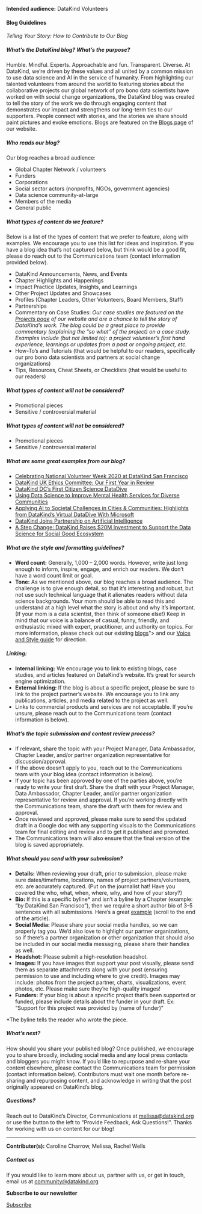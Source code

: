 




**Intended audience:**
DataKind Volunteers






#### Blog Guidelines


*Telling Your Story: How to Contribute to Our Blog* 


##### What’s the DataKind blog? What’s the purpose?


Humble. Mindful. Experts. Approachable and fun. Transparent. Diverse. At DataKind, we’re driven by these values and all united by a common mission to use data science and AI in the service of humanity. From highlighting our talented volunteers from around the world to featuring stories about the collaborative projects our global network of pro bono data scientists have worked on with social change organizations, the DataKind blog was created to tell the story of the work we do through engaging content that demonstrates our impact and strengthens our long\-term ties to our supporters. People connect with stories, and the stories we share should paint pictures and evoke emotions. Blogs are featured on the [Blogs page](https://www.datakind.org/blog/) of our website.


##### Who reads our blog?


Our blog reaches a broad audience:


* Global Chapter Network / volunteers
* Funders
* Corporations
* Social sector actors (nonprofits, NGOs, government agencies)
* Data science community\-at\-large
* Members of the media
* General public


##### What types of content do we feature?


Below is a list of the types of content that we prefer to feature, along with examples. We encourage you to use this list for ideas and inspiration. If you have a blog idea that’s not captured below, but think would be a good fit, please do reach out to the Communications team (contact information provided below).


* DataKind Announcements, News, and Events
* Chapter Highlights and Happenings
* Impact Practice Updates, Insights, and Learnings
* Other Project Updates and Showcases
* Profiles (Chapter Leaders, Other Volunteers, Board Members, Staff)
* Partnerships
* Commentary on Case Studies: *Our case studies are featured on the [Projects page](https://www.datakind.org/blog/) of our website and are a chance to tell the story of DataKind’s work. The blog could be a great place to provide commentary (explaining the “so what” of the project) on a case study. Examples include (but not limited to): a project volunteer’s first hand experience, learnings or updates from a past or ongoing project, etc.*
* How\-To’s and Tutorials (that would be helpful to our readers, specifically our pro bono data scientists and partners at social change organizations)
* Tips, Resources, Cheat Sheets, or Checklists (that would be useful to our readers)


##### What types of content will not be considered?


* Promotional pieces
* Sensitive / controversial material


##### What types of content will not be considered?


* Promotional pieces
* Sensitive / controversial material


##### What are some great examples from our blog?


* [Celebrating National Volunteer Week 2020 at DataKind San Francisco](https://www.datakind.org/2020/04/20/celebrating-national-volunteer-week-2020-at-datakind-san-francisco/)
* [DataKind UK Ethics Committee: Our First Year in Review](https://www.datakind.org/2019/12/18/datakind-uk-ethics-committee-our-first-year-in-review/)
* [DataKind DC’s First Citizen Science DataDive](https://www.datakind.org/blog/datakind-dcs-first-citizen-science-datadive)
* [Using Data Science to Improve Mental Health Services for Diverse Communities](https://www.datakind.org/2019/12/26/using-data-science-to-improve-mental-health-services-for-diverse-communities/)
* [Applying AI to Societal Challenges in Cities \& Communities: Highlights from DataKind’s Virtual DataDive With Microsoft](https://www.datakind.org/2019/11/07/applying-ai-to-societal-challenges-in-cities-communities-highlights-from-datakinds-virtual-datadive/)
* [DataKind Joins Partnership on Artificial Intelligence](https://www.datakind.org/2018/11/09/datakind-joins-partnership-on-artificial-intelligence/)
* [A Step Change: DataKind Raises $20M Investment to Support the Data Science for Social Good Ecosystem](https://www.datakind.org/2019/01/22/a-step-change-datakind-raises-20m-investment-to-support-the-data-science-for-social-good-ecosystem/)


##### What are the style and formatting guidelines?


* **Word count:** Generally, 1,000 – 2,000 words. However, write just long enough to inform, inspire, engage, and enrich our readers. We don’t have a word count limit or goal.
* **Tone:** As we mentioned above, our blog reaches a broad audience. The challenge is to give enough detail, so that it’s interesting and robust, but not use such technical language that it alienates readers without data science backgrounds. Your mom should be able to read this and understand at a high level what the story is about and why it’s important. (If your mom is a data scientist, then think of someone else!) Keep in mind that our voice is a balance of casual, funny, friendly, and enthusiastic mixed with expert, practitioner, and authority on topics. For more information, please check out our existing [blogs](https://www.datakind.org/blog/)"\> and our [Voice and Style guide](https://docs.google.com/presentation/d/1B8rXeEz0nHvS9gBaVuAHqYmopn9LtBa47USS3vM6C5U/edit#slide=id.g45771cb96_0189) for direction.


##### Linking:


* **Internal linking:** We encourage you to link to existing blogs, case studies, and articles featured on DataKind’s website. It’s great for search engine optimization.
* **External linking:** If the blog is about a specific project, please be sure to link to the project partner’s website. We encourage you to link any publications, articles, and media related to the project as well.
* Links to commercial products and services are not acceptable. If you’re unsure, please reach out to the Communications team (contact information is below).


##### What’s the topic submission and content review process?


* If relevant, share the topic with your Project Manager, Data Ambassador, Chapter Leader, and/or partner organization representative for discussion/approval.
* If the above doesn’t apply to you, reach out to the Communications team with your blog idea (contact information is below).
* If your topic has been approved by one of the parties above, you’re ready to write your first draft. Share the draft with your Project Manager, Data Ambassador, Chapter Leader, and/or partner organization representative for review and approval. If you’re working directly with the Communications team, share the draft with them for review and approval.
* Once reviewed and approved, please make sure to send the updated draft in a Google doc with any supporting visuals to the Communications team for final editing and review and to get it published and promoted.
* The Communications team will also ensure that the final version of the blog is saved appropriately.


##### What should you send with your submission?


* **Details:** When reviewing your draft, prior to submission, please make sure dates/timeframe, locations, names of project partners/volunteers, etc. are accurately captured. (Put on the journalist hat! Have you covered the who, what, when, where, why, and how of your story?)
* **Bio:** If this is a specific byline\* and isn’t a byline by a Chapter (example: “by DataKind San Francisco”), then we require a short author bio of 3\-5 sentences with all submissions. Here’s a great [example](https://www.datakind.org/2020/03/04/beyond-hype-and-innovation-ai-for-social-good/) (scroll to the end of the article).
* **Social Media:** Please share your social media handles, so we can properly tag you. We’d also love to highlight our partner organizations, so if there’s a partner organization or other organization that should also be included in our social media messaging, please share their handles as well.
* **Headshot:** Please submit a high\-resolution headshot.
* **Images:** If you have images that support your post visually, please send them as separate attachments along with your post (ensuring permission to use and including where to give credit). Images may include: photos from the project partner, charts, visualizations, event photos, etc. Please make sure they’re high\-quality images!
* **Funders:** If your blog is about a specific project that’s been supported or funded, please include details about the funder in your draft. Ex: “Support for this project was provided by (name of funder)”


\*The byline tells the reader who wrote the piece.


##### What’s next?


How should you share your published blog? Once published, we encourage you to share broadly, including social media and any local press contacts and bloggers you might know. If you’d like to repurpose and re\-share your content elsewhere, please contact the Communications team for permission (contact information below). Contributors must wait one month before re\-sharing and repurposing content, and acknowledge in writing that the post originally appeared on DataKind’s blog.


##### Questions?


Reach out to DataKind’s Director, Communications at [melissa@datakind.org](mailto:melissa@datakind.org) or use the button to the left to “Provide Feedback, Ask Questions!”. Thanks for working with us on content for our blog!




---


 **Contributer(s):** Caroline Charrow, Melissa, Rachel Wells







##### Contact us


If you would like to learn more about us, partner with us, or get in touch, email us at community@datakind.org



 
**Subscribe to our newsletter**
  

[Subscribe](https://www.datakind.org/subscribe/)



